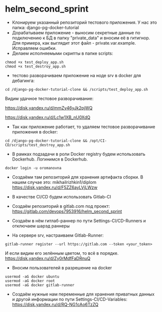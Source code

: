 # helm_second_sprint
  - Клонируем указанный репозиторий тестового приложения. У нас это папка: django-pg-docker-tutorial
  - Дорабатываем приложение - выносим секретные данные по подключению к БД в папку "private_data" и вносим её 
  в гитигнор. Для примера, как выглядит этот файл - private.var.example. Исправляем ошибки.
  - Делаем исполняемыми скрипты в папке scripts:
  ```
  chmod +x test_deploy_app.sh
  chmod +x test_destroy_app.sh
  ```
  - тестово разворачиваем приложение на ноде srv в docker для дебагинга:
  ```
  cd /django-pg-docker-tutorial-clone && /scripts/test_deploy_app.sh
  ```
  Видим удачное тестовое разворачивание:

https://disk.yandex.ru/d/mmZy46yJk2pjWQ

https://disk.yandex.ru/d/Lc1w1XB_nU0XdQ
  - Так как приложение работает, то удаляем тестовое разворачивание приложения в docker:
  ```
  cd /django-pg-docker-tutorial-clone && /opt/CI-CD/scripts/test_destroy_app.sh
  ```
  - В рамках подзадачи в роли Docker registry будем использовать Dockerhub. Логинимся в Dockerhub.
  ```
  docker login -u oromanovna
  ```
  - Cоздаёми там репозиторий для хранения артифакта сборки. В нашем случае это: mikhailrizhkin1/diplom
 https://disk.yandex.ru/d/F5ZZ6ayLVjLWzw
  
  - В качестве CI/CD будем использовать Gitlab-CI
  - Создаём репозиторий в gitlab.com под проект: https://gitlab.com/devops7953916/helm_second_sprint
  - Создаём в нём гитлаб-раннер по пути Settings-CI/CD-Runners и отключаем шарэд раннеры

  - На сервере srv, настраиваем Gitlab-Runner:
  ```
  gitlab-runner register --url https://gitlab.com --token <your_token>
  ```
  И если видим его зелённым цветом, то всё в порядке.
https://disk.yandex.ru/d/Zy0rMdfFaDRnuQ

  - Вносим пользователей в разрешение на docker
  ```
  usermod -aG docker ubuntu
  usermod -aG docker root
  usermod -aG docker gitlab-runner
  ```
  - Создаём нужные нам переменные для хранения приватных данных и другой информации по пути Settings-CI/CD-Variables:
https://disk.yandex.ru/d/RQ-NG1cAo6TzZQ
